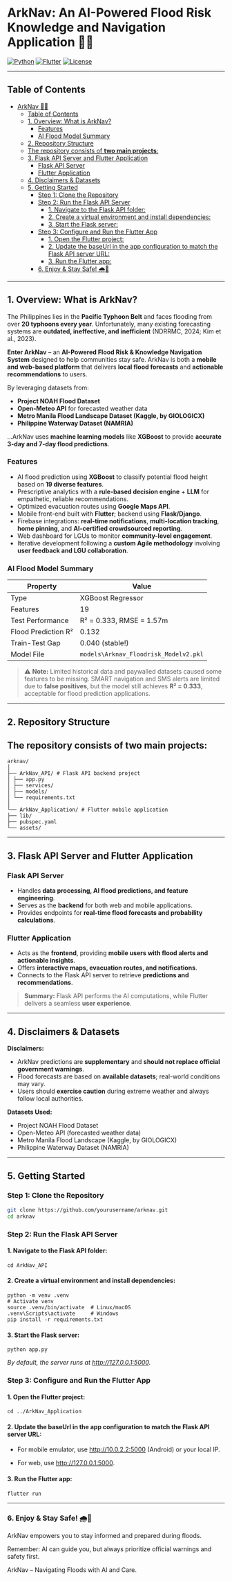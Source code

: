 ﻿# ArkNav: An AI-Powered Flood Risk Knowledge and Navigation Application 🌊🚨

[![Python](https://img.shields.io/badge/python-3.11-blue)](https://www.python.org/)
[![Flutter](https://img.shields.io/badge/flutter-3.13-blue)](https://flutter.dev/)
[![License](https://img.shields.io/badge/license-MIT-green)](LICENSE)

---

## Table of Contents

- [ArkNav 🌊🚨](#arknav-)
  - [Table of Contents](#table-of-contents)
  - [1. Overview: What is ArkNav?](#1-overview-what-is-arknav)
    - [Features](#features)
    - [AI Flood Model Summary](#ai-flood-model-summary)
  - [2. Repository Structure](#2-repository-structure)
  - [The repository consists of **two main projects**:](#the-repository-consists-of-two-main-projects)
  - [3. Flask API Server and Flutter Application](#3-flask-api-server-and-flutter-application)
    - [Flask API Server](#flask-api-server)
    - [Flutter Application](#flutter-application)
  - [4. Disclaimers \& Datasets](#4-disclaimers--datasets)
  - [5. Getting Started](#5-getting-started)
    - [Step 1: Clone the Repository](#step-1-clone-the-repository)
    - [Step 2: Run the Flask API Server](#step-2-run-the-flask-api-server)
      - [1. Navigate to the Flask API folder:](#1-navigate-to-the-flask-api-folder)
      - [2. Create a virtual environment and install dependencies:](#2-create-a-virtual-environment-and-install-dependencies)
      - [3. Start the Flask server:](#3-start-the-flask-server)
    - [Step 3: Configure and Run the Flutter App](#step-3-configure-and-run-the-flutter-app)
      - [1. Open the Flutter project:](#1-open-the-flutter-project)
      - [2. Update the baseUrl in the app configuration to match the Flask API server URL:](#2-update-the-baseurl-in-the-app-configuration-to-match-the-flask-api-server-url)
      - [3. Run the Flutter app:](#3-run-the-flutter-app)
    - [6. Enjoy \& Stay Safe! 🌧️🌊](#6-enjoy--stay-safe-️)

---

## 1. Overview: What is ArkNav?

The Philippines lies in the **Pacific Typhoon Belt** and faces flooding from over **20 typhoons every year**. Unfortunately, many existing forecasting systems are **outdated, ineffective, and inefficient** (NDRRMC, 2024; Kim et al., 2023).

**Enter ArkNav** – an **AI-Powered Flood Risk & Knowledge Navigation System** designed to help communities stay safe. ArkNav is both a **mobile and web-based platform** that delivers **local flood forecasts** and **actionable recommendations** to users.

By leveraging datasets from:

- **Project NOAH Flood Dataset**
- **Open-Meteo API** for forecasted weather data
- **Metro Manila Flood Landscape Dataset (Kaggle, by GIOLOGICX)**
- **Philippine Waterway Dataset (NAMRIA)**

...ArkNav uses **machine learning models** like **XGBoost** to provide **accurate 3-day and 7-day flood predictions**.

### Features

- AI flood prediction using **XGBoost** to classify potential flood height based on **19 diverse features**.
- Prescriptive analytics with a **rule-based decision engine** + **LLM** for empathetic, reliable recommendations.
- Optimized evacuation routes using **Google Maps API**.
- Mobile front-end built with **Flutter**; backend using **Flask/Django**.
- Firebase integrations: **real-time notifications**, **multi-location tracking**, **home pinning**, and **AI-certified crowdsourced reporting**.
- Web dashboard for LGUs to monitor **community-level engagement**.
- Iterative development following a **custom Agile methodology** involving **user feedback and LGU collaboration**.

### AI Flood Model Summary

| Property            | Value                                 |
| ------------------- | ------------------------------------- |
| Type                | XGBoost Regressor                     |
| Features            | 19                                    |
| Test Performance    | R² = 0.333, RMSE = 1.57m              |
| Flood Prediction R² | 0.132                                 |
| Train-Test Gap      | 0.040 (stable!)                       |
| Model File          | `models\Arknav_Floodrisk_Modelv2.pkl` |

> ⚠️ **Note:** Limited historical data and paywalled datasets caused some features to be missing. SMART navigation and SMS alerts are limited due to **false positives**, but the model still achieves **R² = 0.333**, acceptable for flood prediction applications.

---

## 2. Repository Structure

## The repository consists of **two main projects**:

```
arknav/
│
├── ArkNav_API/ # Flask API backend project
│ ├── app.py
│ ├── services/
│ ├── models/
│ └── requirements.txt
│
└── ArkNav_Application/ # Flutter mobile application
├── lib/
├── pubspec.yaml
└── assets/
```
---

## 3. Flask API Server and Flutter Application

### Flask API Server
- Handles **data processing, AI flood predictions, and feature engineering**.
- Serves as the **backend** for both web and mobile applications.
- Provides endpoints for **real-time flood forecasts and probability calculations**.

### Flutter Application
- Acts as the **frontend**, providing **mobile users with flood alerts and actionable insights**.
- Offers **interactive maps, evacuation routes, and notifications**.
- Connects to the Flask API server to retrieve **predictions and recommendations**.

> **Summary:** Flask API performs the AI computations, while Flutter delivers a seamless **user experience**.

---

## 4. Disclaimers & Datasets

**Disclaimers:**
- ArkNav predictions are **supplementary** and **should not replace official government warnings**.
- Flood forecasts are based on **available datasets**; real-world conditions may vary.
- Users should **exercise caution** during extreme weather and always follow local authorities.

**Datasets Used:**
- Project NOAH Flood Dataset  
- Open-Meteo API (forecasted weather data)  
- Metro Manila Flood Landscape (Kaggle, by GIOLOGICX)  
- Philippine Waterway Dataset (NAMRIA)  

---

## 5. Getting Started

### Step 1: Clone the Repository
```bash
git clone https://github.com/yourusername/arknav.git
cd arknav
```

### Step 2: Run the Flask API Server
#### 1. Navigate to the Flask API folder:
```cd ArkNav_API```

#### 2. Create a virtual environment and install dependencies:
```
python -m venv .venv
# Activate venv
source .venv/bin/activate  # Linux/macOS
.venv\Scripts\activate     # Windows
pip install -r requirements.txt
```

#### 3. Start the Flask server:
```
python app.py
```
*By default, the server runs at http://127.0.0.1:5000.*

### Step 3: Configure and Run the Flutter App
#### 1. Open the Flutter project:
```
cd ../ArkNav_Application
```
#### 2. Update the baseUrl in the app configuration to match the Flask API server URL:

- For mobile emulator, use http://10.0.2.2:5000 (Android) or your local IP.

- For web, use http://127.0.0.1:5000.

#### 3. Run the Flutter app:
```
flutter run
```
---
### 6. Enjoy & Stay Safe! 🌧️🌊
ArkNav empowers you to stay informed and prepared during floods.

Remember: AI can guide you, but always prioritize official warnings and safety first.


ArkNav – Navigating Floods with AI and Care.

